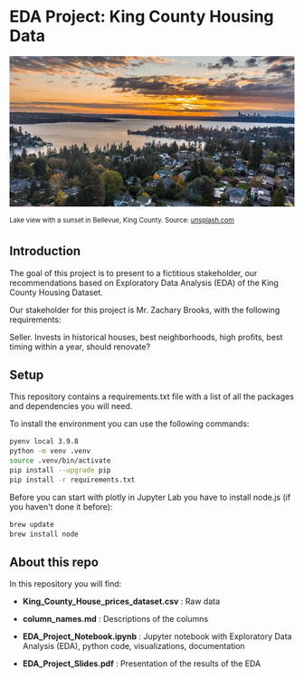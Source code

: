 # EDA Project: King County Housing Data


![](https://raw.githubusercontent.com/suleenwong/EDA_Project/main/images/Bellavue_unsplash.jpeg)

<sup>Lake view with a sunset in Bellevue, King County. Source: [unsplash.com](https://unsplash.com/photos/CvQfGJmJ6zs)</sup>


## Introduction

The goal of this project is to present to a fictitious stakeholder, our recommendations based on Exploratory Data Analysis (EDA) of the King County Housing Dataset.

Our stakeholder for this project is Mr. Zachary Brooks, with the following requirements:

Seller. Invests in historical houses, best neighborhoods, high profits, best timing within a year, should renovate?                                                      


## Setup

This repository contains a requirements.txt file with a list of all the packages and dependencies you will need. 

To install the environment you can use the following commands:
```zsh
pyenv local 3.9.8
python -m venv .venv
source .venv/bin/activate
pip install --upgrade pip
pip install -r requirements.txt
```

Before you can start with plotly in Jupyter Lab you have to install node.js (if you haven't done it before):
```zsh
brew update
brew install node
```

## About this repo

In this repository you will find:


- **King_County_House_prices_dataset.csv** : Raw data

- **column_names.md** : Descriptions of the columns

- **EDA_Project_Notebook.ipynb** : Jupyter notebook with Exploratory Data Analysis (EDA), python code, visualizations, documentation

- **EDA_Project_Slides.pdf** : Presentation of the results of the EDA